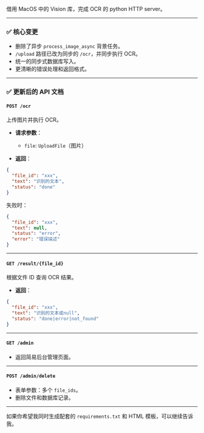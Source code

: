 借用 MacOS 中的 Vision 库，完成 OCR 的 python HTTP server。

---

### ✅ 核心变更

* 删除了异步 `process_image_async` 背景任务。
* `/upload` 路径已改为同步的 `/ocr`，并同步执行 OCR。
* 统一的同步式数据库写入。
* 更清晰的错误处理和返回格式。

---

### ✅ 更新后的 API 文档

#### `POST /ocr`

上传图片并执行 OCR。

* **请求参数**：

  * `file`: `UploadFile`（图片）
* **返回**：

```json
{
  "file_id": "xxx",
  "text": "识别的文本",
  "status": "done"
}
```

失败时：

```json
{
  "file_id": "xxx",
  "text": null,
  "status": "error",
  "error": "错误描述"
}
```

---

#### `GET /result/{file_id}`

根据文件 ID 查询 OCR 结果。

* **返回**：

```json
{
  "file_id": "xxx",
  "text": "识别的文本或null",
  "status": "done|error|not_found"
}
```

---

#### `GET /admin`

* 返回简易后台管理页面。

---

#### `POST /admin/delete`

* 表单参数：多个 `file_ids`。
* 删除文件和数据库记录。

---

如果你希望我同时生成配套的 `requirements.txt` 和 HTML 模板，可以继续告诉我。

